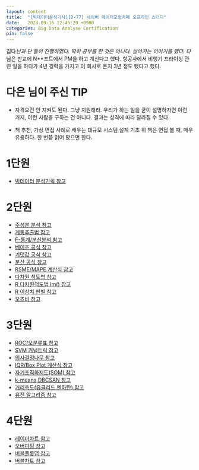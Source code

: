 ```yaml
---
layout: content
title:  "[빅데이터분석기사][D-77] 네이버 데이터포럼카페 오프라인 스터디" 
date:   2023-09-16 12:45:29 +0900
categories: Big Data Analyse Certification
pin: false
---
```



김다*님과 단 둘이 진행하였다.
딱히 공부를 한 것은 아니다. 살아가는 이야기를 했다.
다*님은 판교에 N**프트에서 PM을 하고 계신다고 했다. 항공사에서 비행기 프라이싱 관련 일을 하다가 4년 경력을 가지고 이 회사로 온지 3년 정도 됐다고 했다.

# 다은 님이 주신 TIP
- 자격요건 안 지켜도 된다. 그냥 지원해라. 우리가 하는 일을 굳이 설명하자면 이런 거지, 이런 사람을 구하는 건 아니다. 
    결과는 성격에 따라 달라질 수 있다.

- 책 추천, 가상 면접 사례로 배우는 대규모 시스템 설계 기초
    위 책은 면접 볼 때, 매우 유용하다. 한 번쯤 읽어 봤으면 한다.


# 1단원
- [빅데이터 분석기획 참고](https://roi-data.com/entry/빅데이터분석기사빅분기-필기-요약-I-빅데이터-분석-기획-1-빅데이터의-이해-②)

# 2단원
- [주성분 분석 참고](https://ddongwon.tistory.com/114)
- [계통추출법 참고](https://specialscene.tistory.com/77)
- [F-통계/분산분석 참고](https://blog.minitab.com/ko/adventures-in-statistics-2/understanding-analysis-of-variance-anova-and-the-f-test)
- [베이즈 공식 참고](https://velog.io/@aischool/bayezrule)
- [기댓값 공식 참고](https://blog.naver.com/mykepzzang/220837877074)
- [분산 공식 참고](https://m.blog.naver.com/PostView.naver?blogId=prayer2k&logNo=222624821291&categoryNo=21&proxyReferer=)
- [RSME/MAPE 계산식 참고](https://brunch.co.kr/@chris-song/34)
- [다차원 척도법 참고](https://asthtls.tistory.com/500)
- [R 다차원척도법 Im() 참고](https://dbrang.tistory.com/1102)
- [R 이상치 판별 참고](https://ceo-ming.tistory.com/51)
- [오즈비 참고](http://333yyy333.com/bbs/board.php?bo_table=m41&wr_id=1465)

# 3단원
- [ROC/오분류표 참고](https://m.blog.naver.com/PostView.naver?blogId=sharp_kiss&logNo=221599009671&targetKeyword=&targetRecommendationCode=1)
- [SVM 커널트릭 참고](https://sikmulation.tistory.com/13)
- [의사결정나무 참고](https://rsas.tistory.com/288)
- [IQR/Box Plot 계산식 참고](https://ko.khanacademy.org/math/statistics-probability/summarizing-quantitative-data/box-whisker-plots/a/identifying-outliers-iqr-rule)
- [자기조직화지도(SOM) 참고](https://ratsgo.github.io/machine%20learning/2017/05/01/SOM/)
- [k-means,DBCSAN 참고](https://yganalyst.github.io/ml/ML_clustering/)
- [거리측도(유클리드,멘하탄) 참고](https://syj9700.tistory.com/8)
- [유전 알고리즘 참고](https://untitledtblog.tistory.com/110)

# 4단원
- [레이더차트 참고](https://www.tibco.com/ko/reference-center/what-is-a-radar-chart)
- [오버피팅 참고](https://sy-log.tistory.com/50)
- [버블플롯맵 참고](https://swrush.tistory.com/570)
- [버블차트 참고](https://newsjel.ly/archives/contents/587)



